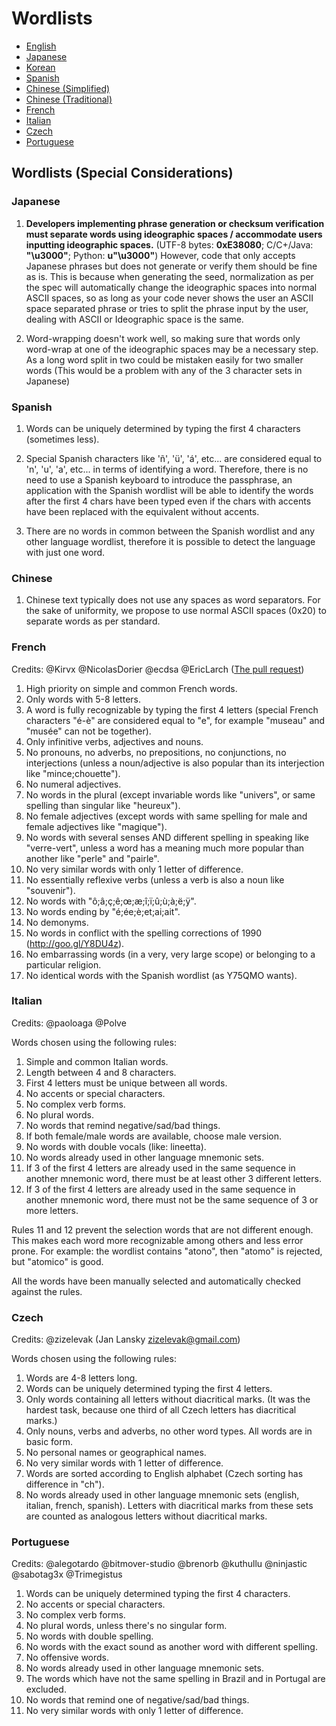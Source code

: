 # Wordlists

* [English](english.txt)
* [Japanese](japanese.txt)
* [Korean](korean.txt)
* [Spanish](spanish.txt)
* [Chinese (Simplified)](chinese_simplified.txt)
* [Chinese (Traditional)](chinese_traditional.txt)
* [French](french.txt)
* [Italian](italian.txt)
* [Czech](czech.txt)
* [Portuguese](portuguese.txt)

## Wordlists (Special Considerations)

### Japanese

1. **Developers implementing phrase generation or checksum verification must separate words using ideographic spaces / accommodate users inputting ideographic spaces.**
(UTF-8 bytes: **0xE38080**; C/C+/Java: **"\u3000"**; Python: **u"\u3000"**)
However, code that only accepts Japanese phrases but does not generate or verify them should be fine as is.
This is because when generating the seed, normalization as per the spec will
automatically change the ideographic spaces into normal ASCII spaces, so as long as your code never shows the user an ASCII space
separated phrase or tries to split the phrase input by the user, dealing with ASCII or Ideographic space is the same.

2. Word-wrapping doesn't work well, so making sure that words only word-wrap at one of the
ideographic spaces may be a necessary step. As a long word split in two could be mistaken easily
for two smaller words (This would be a problem with any of the 3 character sets in Japanese)

### Spanish

1. Words can be uniquely determined by typing the first 4 characters (sometimes less).

2. Special Spanish characters like 'ñ', 'ü', 'á', etc... are considered equal to 'n', 'u', 'a', etc... in terms of identifying a word. Therefore, there is no need to use a Spanish keyboard to introduce the passphrase, an application with the Spanish wordlist will be able to identify the words after the first 4 chars have been typed even if the chars with accents have been replaced with the equivalent without accents.

3. There are no words in common between the Spanish wordlist and any other language wordlist, therefore it is possible to detect the language with just one word.

### Chinese

1. Chinese text typically does not use any spaces as word separators. For the sake of
uniformity, we propose to use normal ASCII spaces (0x20) to separate words as per standard.

### French

Credits: @Kirvx @NicolasDorier @ecdsa @EricLarch
([The pull request](https://github.com/bitcoin/bips/issues/152))

1.  High priority on simple and common French words.
2.  Only words with 5-8 letters.
3.  A word is fully recognizable by typing the first 4 letters (special French characters "é-è" are considered equal to "e", for example "museau" and "musée" can not be together).
4.  Only infinitive verbs, adjectives and nouns.
5.  No pronouns, no adverbs, no prepositions, no conjunctions, no interjections (unless a noun/adjective is also popular than its interjection like "mince;chouette").
6.  No numeral adjectives.
7.  No words in the plural (except invariable words like "univers", or same spelling than singular like "heureux").
8.  No female adjectives (except words with same spelling for male and female adjectives like "magique").
9.  No words with several senses AND different spelling in speaking like "verre-vert", unless a word has a meaning much more popular than another like "perle" and "pairle".
10. No very similar words with only 1 letter of difference.
11. No essentially reflexive verbs (unless a verb is also a noun like "souvenir").
12. No words with "ô;â;ç;ê;œ;æ;î;ï;û;ù;à;ë;ÿ".
13. No words ending by "é;ée;è;et;ai;ait".
14. No demonyms.
15. No words in conflict with the spelling corrections of 1990 (http://goo.gl/Y8DU4z).
16. No embarrassing words (in a very, very large scope) or belonging to a particular religion.
17. No identical words with the Spanish wordlist (as Y75QMO wants).

### Italian

Credits: @paoloaga @Polve

Words chosen using the following rules:

1. Simple and common Italian words.
2. Length between 4 and 8 characters.
3. First 4 letters must be unique between all words.
4. No accents or special characters.
5. No complex verb forms.
6. No plural words.
7. No words that remind negative/sad/bad things.
8. If both female/male words are available, choose male version.
9. No words with double vocals (like: lineetta).
10. No words already used in other language mnemonic sets.
11. If 3 of the first 4 letters are already used in the same sequence in another mnemonic word, there must be at least other 3 different letters.
12. If 3 of the first 4 letters are already used in the same sequence in another mnemonic word, there must not be the same sequence of 3 or more letters.

Rules 11 and 12 prevent the selection words that are not different enough. This makes each word more recognizable among others and less error prone. For example: the wordlist contains "atono", then "atomo" is rejected, but "atomico" is good.

All the words have been manually selected and automatically checked against the rules.

### Czech

Credits: @zizelevak (Jan Lansky zizelevak@gmail.com)

Words chosen using the following rules:

1.  Words are 4-8 letters long.
2.  Words can be uniquely determined typing the first 4 letters.
3.  Only words containing all letters without diacritical marks. (It was the hardest task, because one third of all Czech letters has diacritical marks.)
4.  Only nouns, verbs and adverbs, no other word types. All words are in basic form.
5.  No personal names or geographical names.
6.  No very similar words with 1 letter of difference.
7.  Words are sorted according to English alphabet (Czech sorting has difference in "ch").
8.  No words already used in other language mnemonic sets (english, italian, french, spanish). Letters with diacritical marks from these sets are counted as analogous letters without diacritical marks.

### Portuguese

Credits: @alegotardo @bitmover-studio @brenorb @kuthullu @ninjastic @sabotag3x @Trimegistus

1. Words can be uniquely determined typing the first 4 characters.
2. No accents or special characters.
3. No complex verb forms.
4. No plural words, unless there's no singular form.
5. No words with double spelling.
6. No words with the exact sound as another word with different spelling.
7. No offensive words.
8. No words already used in other language mnemonic sets.
9. The words which have not the same spelling in Brazil and in Portugal are excluded.
10. No words that remind one of negative/sad/bad things.
11. No very similar words with only 1 letter of difference.
